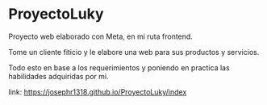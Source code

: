 # ProyectoLuky
Proyecto web elaborado con Meta, en mi ruta frontend.

Tome un cliente fiticio y le elabore una web para sus productos y servicios. 

Todo esto en base a los requerimientos y poniendo en practica las habilidades adquiridas por mi.

link: https://josephr1318.github.io/ProyectoLuky/index
